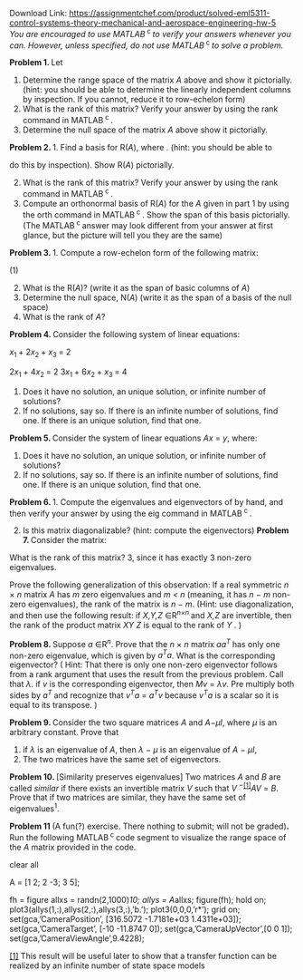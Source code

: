Download Link: https://assignmentchef.com/product/solved-eml5311-control-systems-theory-mechanical-and-aerospace-engineering-hw-5
<br>
<em>You are encouraged to use MATLAB</em><sup> c </sup><em>to verify your answers whenever you can. However, unless specified, do not use MATLAB</em><sup> c </sup><em>to solve a problem.</em>

<strong>Problem 1. </strong>Let

<ol>

 <li>Determine the range space of the matrix <em>A </em>above and show it pictorially. (hint: you should be able to determine the linearly independent columns by inspection. If you cannot, reduce it to row-echelon form)</li>

 <li>What is the rank of this matrix? Verify your answer by using the rank command in MATLAB<sup> c </sup>.</li>

 <li>Determine the null space of the matrix <em>A </em>above show it pictorially.</li>

</ol>

<strong>Problem 2.             </strong>1. Find a basis for R(<em>A</em>), where  . (hint: you should be able to

do this by inspection). Show R(<em>A</em>) pictorially.

<ol start="2">

 <li>What is the rank of this matrix? Verify your answer by using the rank command in MATLAB<sup> c </sup>.</li>

 <li>Compute an orthonormal basis of R(<em>A</em>) for the <em>A </em>given in part 1 by using the orth command in MATLAB<sup> c </sup>. Show the span of this basis pictorially. (The MATLAB<sup> c </sup>answer may look different from your answer at first glance, but the picture will tell you they are the same)</li>

</ol>

<strong>Problem 3.            </strong>1. Compute a row-echelon form of the following matrix:

(1)

<ol start="2">

 <li>What is the R(<em>A</em>)? (write it as the span of basic columns of <em>A</em>)</li>

 <li>Determine the null space, N(<em>A</em>) (write it as the span of a basis of the null space)</li>

 <li>What is the rank of <em>A</em>?</li>

</ol>

<strong>Problem 4. </strong>Consider the following system of linear equations:

<em>x</em><sub>1 </sub>+ 2<em>x</em><sub>2 </sub>+ <em>x</em><sub>3 </sub>= 2

2<em>x</em><sub>1 </sub>+ 4<em>x</em><sub>2 </sub>= 2 3<em>x</em><sub>1 </sub>+ 6<em>x</em><sub>2 </sub>+ <em>x</em><sub>3 </sub>= 4

<ol>

 <li>Does it have no solution, an unique solution, or infinite number of solutions?</li>

 <li>If no solutions, say so. If there is an infinite number of solutions, find one. If there is an unique solution, find that one.</li>

</ol>

<strong>Problem 5. </strong>Consider the system of linear equations <em>Ax </em>= <em>y</em>, where:

<ol>

 <li>Does it have no solution, an unique solution, or infinite number of solutions?</li>

 <li>If no solutions, say so. If there is an infinite number of solutions, find one. If there is an unique solution, find that one.</li>

</ol>

<strong>Problem 6. </strong>1. Compute the eigenvalues and eigenvectors of by hand, and then verify your answer by using the eig command in MATLAB<sup> c </sup>.

<ol start="2">

 <li>Is this matrix diagonalizable? (hint: compute the eigenvectors) <strong>Problem 7. </strong>Consider the matrix:</li>

</ol>

What is the rank of this matrix? 3, since it has exactly 3 non-zero eigenvalues.

Prove the following generalization of this observation: If a real symmetric <em>n </em>× <em>n </em>matrix <em>A </em>has <em>m </em>zero eigenvalues and <em>m &lt; n </em>(meaning, it has <em>n </em>− <em>m </em>non-zero eigenvalues), the rank of the matrix is <em>n </em>− <em>m</em>. (Hint: use diagonalization, and then use the following result: if <em>X,Y,Z </em>∈R<em><sup>n</sup></em><sup>×<em>n </em></sup>and <em>X,Z </em>are invertible, then the rank of the product matrix <em>XY Z </em>is equal to the rank of <em>Y </em>. )

<strong>Problem 8. </strong>Suppose <em>a </em>∈R<em><sup>n</sup></em>. Prove that the <em>n </em>× <em>n </em>matrix <em>aa<sup>T </sup></em>has only one non-zero eigenvalue, which is given by <em>a<sup>T</sup>a</em>. What is the corresponding eigenvector? ( Hint: That there is only one non-zero eigenvector follows from a rank argument that uses the result from the previous problem. Call that <em>λ</em>. if <em>v </em>is the corresponding eigenvector, then <em>Mv </em>= <em>λv</em>. Pre multiply both sides by <em>a<sup>T </sup></em>and recognize that <em>v<sup>T</sup>a </em>= <em>a<sup>T</sup>v </em>because <em>v<sup>T</sup>a </em>is a scalar so it is equal to its transpose. )

<strong>Problem 9. </strong>Consider the two square matrices <em>A </em>and <em>A</em>−<em>µI</em>, where <em>µ </em>is an arbitrary constant. Prove that

<ol>

 <li>if <em>λ </em>is an eigenvalue of <em>A</em>, then <em>λ </em>− <em>µ </em>is an eigenvalue of <em>A </em>− <em>µI</em>,</li>

 <li>The two matrices have the same set of eigenvectors.</li>

</ol>

<strong>Problem 10. </strong>[Similarity preserves eigenvalues] Two matrices <em>A </em>and <em>B </em>are called <em>similar </em>if there exists an invertible matrix <em>V </em>such that <em>V </em><sup>−<a href="#_ftn1" name="_ftnref1">[1]</a></sup><em>AV </em>= <em>B</em>. Prove that if two matrices are similar, they have the same set of eigenvalues<sup>1</sup>.

<strong>Problem 11 </strong>(A fun(?) exercise. There nothing to submit; will not be graded)<strong>. </strong>Run the following MATLAB<sup> c </sup>code segment to visualize the range space of the <em>A </em>matrix provided in the code.

clear all

A = [1 2; 2 -3; 3 5];

fh = figure allxs = randn(2,1000)*10; allys = A*allxs; figure(fh); hold on; plot3(allys(1,:),allys(2,:),allys(3,:),’b.’); plot3(0,0,0,’r*’); grid on; set(gca,’CameraPosition’, [316.5072 -1.7181e+03 1.4311e+03]); set(gca,’CameraTarget’, [-10 -11.8747 0]); set(gca,’CameraUpVector’,[0 0 1]); set(gca,’CameraViewAngle’,9.4228);

<a href="#_ftnref1" name="_ftn1">[1]</a> This result will be useful later to show that a transfer function can be realized by an infinite number of state space models